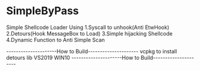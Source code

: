 # SimpleByPass
Simple Shellcode Loader Using 
1.Syscall to unhook(Anti EtwHook)  
2.Detours(Hook MessageBox to Load) 
3.Simple hijacking Shellcode 
4.Dynamic Function to Anti Simple Scan

---------------------How to Build---------------------
vcpkg to install detours lib
VS2019 WIN10
---------------------How to Build---------------------
